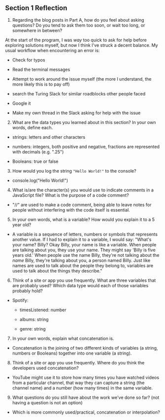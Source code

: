 ## Section 1 Reflection

1. Regarding the blog posts in Part A, how do you feel about asking questions? Do you tend to ask them too soon, or wait too long, or somewhere in between?

At the start of the program, I was *way* too quick to ask for help before exploring solutions myself, but now I think I've struck a decent balance. My usual workflow when encountering an error is:

- Check for typos

- Read the terminal messages

- Attempt to work around the issue myself (the more I understand, the more likely this is to pay off)

- search the Turing Slack for similar roadblocks other people faced

- Google it

- Make my own thread in the Slack asking for help with the issue


2. What are the data types you learned about in this section? In your own words, define each.

- strings: letters and other characters

- numbers: integers, both positive and negative, fractions are represented with decimals (e.g. ".25")

- Booleans: true or false


3. How would you log the string `"Hello World!"` to the console?

- console.log("Hello World!")

4. What is/are the character(s) you would use to indicate comments in a JavaScript file? What is the purpose of a code comment?

- "//" are used to make a code comment, being able to leave notes for people without interfering with the code itself is essential.  

5. In your own words, what is a variable? How would you explain it to a 5 year old?

- A variable is a sequence of letters, numbers or symbols that represents another value. If I had to explain it to a variable, I would say:
"What's your name? Billy? Okay Billy, your name is like a variable. When people are talking about you, they use your name. They might say 'Billy is five years old.' When people use the name Billy, they're not talking about the *name* Billy, they're talking about you, a person named Billy. Just like names are used to talk about the people they belong to, variables are used to talk about the things they describe."

6. Think of a site or app you use frequently. What are three variables that are probably used? Which data type would each of those variables probably hold?

- Spotify:

  * timesListened: number  

  * albums: string

  * genre: string


7. In your own words, explain what concatenation is.

- Concatenation is the joining of two different kinds of variables (a string, numbers or Booleans) together into one variable (a string).

8. Think of a site or app you use frequently. Where do you think the developers used concatenation?

- YouTube might use it to store how many times you have watched videos from a particular channel, that way they can capture a string (the channel name) and a number (how many times) in the same variable.

9. What questions do you still have about the work we've done so far? (not having a question is not an option)

- Which is more commonly used/practical, concatenation or interpolation? 
